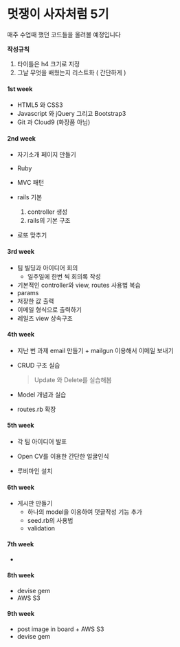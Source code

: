 # 멋쟁이 사자처럼 5기

매주 수업때 했던 코드들을 올려볼 예정입니다

**작성규칙**

1. 타이틀은 h4 크기로 지정
2. 그날 무엇을 배웠는지 리스트화 ( 간단하게 )



#### 1st week

* HTML5 와 CSS3 
* Javascript 와 jQuery 그리고 Bootstrap3
* Git 과 Cloud9 (화장품 아님) 


#### 2nd week

* 자기소개 페이지 만들기


* Ruby 
* MVC 패턴
* rails 기본
  1. controller 생성
  2. rails의 기본 구조
* 로또 맞추기


#### 3rd week

* 팀 빌딩과 아이디어 회의
  * 일주일에 한번 씩 회의록 작성
* 기본적인 controller와 view, routes 사용법 복습
* params 
* 저장한 값 출력
* 이메일 형식으로 출력하기
* 레일즈 view 상속구조 

#### 4th week

* 지난 번 과제 email 만들기 + mailgun 이용해서 이메일 보내기

* CRUD 구조 실습

  > Update 와 Delete를 실습해봄

* Model 개념과 실습

* routes.rb 확장

#### 5th week

* 각 팀 아이디어 발표


* Open CV를 이용한 간단한 얼굴인식
* 루비마인 설치

#### 6th week

* 게시판 만들기
  * 하나의 model을 이용하여 댓글작성 기능 추가
  * seed.rb의 사용법
  * validation

#### 7th week

* ​

#### 8th week

* devise gem 
* AWS S3 

#### 9th week

* post image in board + AWS S3
* devise gem


